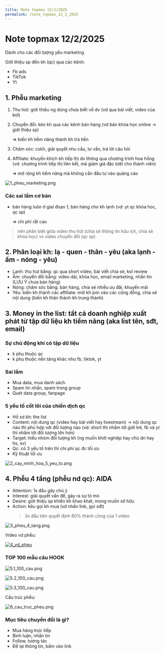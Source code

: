 ```yaml
---
title: Note topmax 12/2/2025
permalink: /note_topmax_12_2_2025
---
```


# Note topmax 12/2/2025

Dành cho các đối tượng yếu marketing

Giới thiệu sp đến kh (qc) qua các kênh:

- Fb ads
- TikTok
- Yt

## 1. Phễu marketing

1. Thu hút: giới thiệu ng dùng chưa biết về dv (vd qua bài viết, video của kol)
2. Chuyển đổi: kéo kh qua các kênh bán hàng (vd bán khóa học online -> giới thiệu sp)

   => biến kh tiềm năng thành kh trả tiền

3. Chăm sóc: cskh, giải quyết nhu cầu, tư vấn, trả lời câu hỏi
4. Affiliate: khuyến khích kh tiếp thị dv thông qua chương trình hoa hồng (vd: chương trình tiếp thị liên kết, mã giảm giá đặc biệt cho thành viên)

   => mở rộng kh tiềm năng mà không cần đầu tư vào quảng cáo

![1_pheu_marketing.png](./1_pheu_marketing.png)

### Các sai lầm cơ bản

- bán hàng luôn ở giai đoạn 1, bán hàng cho kh lạnh (vd: yt qc khóa hoc, qc sp)

  => chi phí rất cao

> nên phân biệt giữa video thu hút (chia sẻ thông tin hữu ích, chia sẻ khóa học) vs video chuyển đổi (qc sp)

## 2. Phân loại kh: lạ - quen - thân - yêu (aka lạnh - ấm - nóng - yêu)

- Lạnh: thu hút bằng: qc qua short video, bài viết chia sẻ, kol review
- Ấm: chuyển đổi bằng: video dài, khóa học, email marketing, nhắn tin (LƯU Ý chưa bán hàng)
- Nóng: chăm sóc bằng: bán hàng, chia sẻ nhiều ưu đãi, khuyến mãi
- Yêu: biến kh thành các affiliate: mời kh join vào các cộng đồng, chia sẻ nội dung (biến kh thân thành kh trung thành)

## 3. Money in the list: tất cả doanh nghiệp xuất phát từ tập dữ liệu kh tiềm năng (aka list tên, sđt, email)

### Sự chủ động khi có tập dữ liệu

- k phụ thuộc qc
- k phụ thuộc nền tảng khác như fb, tiktok, yt

### Sai lầm

- Mua data, mua danh sách
- Spam tin nhắn, spam trong group
- Quét data group, fanpage

### 5 yếu tố cốt lõi của chiến dịch qc

- Hồ sơ kh: the list
- Content: nội dung qc (video hay bài viết hay livestream) -> nội dung qc nào thì phù hợp với đối tượng nào (vd: short thì nhắm tới giới trẻ, fb và yt thì nhắm tới đối tượng lớn hơn)
- Target: hiểu nhóm đối tượng kh (ng muốn khởi nghiệp hay chủ dn hay hs, sv)
- Qc: có 3 yếu tố trên thì chi phí qc đc tối ưu
- Kỹ thuật tối ưu

![2_cay_minh_hoa_5_yeu_to.png](./2_cay_minh_hoa_5_yeu_to.png)

## 4. Phễu 4 tầng (phễu nd qc): AIDA

- Attention: 1s đầu gây chú ý
- Interest: giải quyết vấn đề, gây ra sự tò mò
- Desire: giới thiệu sp khiến kh khao khát, mong muốn sở hữu
- Action: kêu gọi kh mua (vd nhấn link, gọi sđt)
  > 3s đầu tiên quyết định 80% thành công của 1 video

![3_pheu_4_tang.png](./3_pheu_4_tang.png)

Video vd phễu:

[![4_vd_pheu](https://img.youtube.com/vi/CKm45drWLuY/0.jpg)](https://www.youtube.com/watch?v=CKm45drWLuY)

### TOP 100 mẫu câu HOOK

![5.1_100_cau.png](./5.1_100_cau.png)

![5.2_100_cau.png](./5.2_100_cau.png)

![5.3_100_cau.png](./5.3_100_cau.png)

Cấu trúc phễu:

![6_cau_truc_pheu.png](./6_cau_truc_pheu.png)

### Mục tiêu chuyển đổi là gì?

- Mua hàng trực tiếp
- Bình luận, nhắn tin
- Follow, tương tác
- Để lại thông tin, bấm vào link

